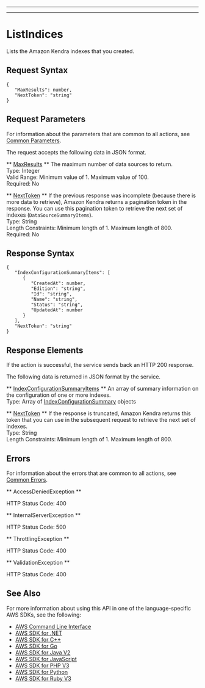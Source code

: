 --------

--------

# ListIndices<a name="API_ListIndices"></a>

Lists the Amazon Kendra indexes that you created\.

## Request Syntax<a name="API_ListIndices_RequestSyntax"></a>

```
{
   "MaxResults": number,
   "NextToken": "string"
}
```

## Request Parameters<a name="API_ListIndices_RequestParameters"></a>

For information about the parameters that are common to all actions, see [Common Parameters](CommonParameters.md)\.

The request accepts the following data in JSON format\.

 ** [MaxResults](#API_ListIndices_RequestSyntax) **   <a name="Kendra-ListIndices-request-MaxResults"></a>
The maximum number of data sources to return\.  
Type: Integer  
Valid Range: Minimum value of 1\. Maximum value of 100\.  
Required: No

 ** [NextToken](#API_ListIndices_RequestSyntax) **   <a name="Kendra-ListIndices-request-NextToken"></a>
If the previous response was incomplete \(because there is more data to retrieve\), Amazon Kendra returns a pagination token in the response\. You can use this pagination token to retrieve the next set of indexes \(`DataSourceSummaryItems`\)\.   
Type: String  
Length Constraints: Minimum length of 1\. Maximum length of 800\.  
Required: No

## Response Syntax<a name="API_ListIndices_ResponseSyntax"></a>

```
{
   "IndexConfigurationSummaryItems": [ 
      { 
         "CreatedAt": number,
         "Edition": "string",
         "Id": "string",
         "Name": "string",
         "Status": "string",
         "UpdatedAt": number
      }
   ],
   "NextToken": "string"
}
```

## Response Elements<a name="API_ListIndices_ResponseElements"></a>

If the action is successful, the service sends back an HTTP 200 response\.

The following data is returned in JSON format by the service\.

 ** [IndexConfigurationSummaryItems](#API_ListIndices_ResponseSyntax) **   <a name="Kendra-ListIndices-response-IndexConfigurationSummaryItems"></a>
An array of summary information on the configuration of one or more indexes\.  
Type: Array of [IndexConfigurationSummary](API_IndexConfigurationSummary.md) objects

 ** [NextToken](#API_ListIndices_ResponseSyntax) **   <a name="Kendra-ListIndices-response-NextToken"></a>
If the response is truncated, Amazon Kendra returns this token that you can use in the subsequent request to retrieve the next set of indexes\.  
Type: String  
Length Constraints: Minimum length of 1\. Maximum length of 800\.

## Errors<a name="API_ListIndices_Errors"></a>

For information about the errors that are common to all actions, see [Common Errors](CommonErrors.md)\.

 ** AccessDeniedException **   
  
HTTP Status Code: 400

 ** InternalServerException **   
  
HTTP Status Code: 500

 ** ThrottlingException **   
  
HTTP Status Code: 400

 ** ValidationException **   
  
HTTP Status Code: 400

## See Also<a name="API_ListIndices_SeeAlso"></a>

For more information about using this API in one of the language\-specific AWS SDKs, see the following:
+  [AWS Command Line Interface](https://docs.aws.amazon.com/goto/aws-cli/kendra-2019-02-03/ListIndices) 
+  [AWS SDK for \.NET](https://docs.aws.amazon.com/goto/DotNetSDKV3/kendra-2019-02-03/ListIndices) 
+  [AWS SDK for C\+\+](https://docs.aws.amazon.com/goto/SdkForCpp/kendra-2019-02-03/ListIndices) 
+  [AWS SDK for Go](https://docs.aws.amazon.com/goto/SdkForGoV1/kendra-2019-02-03/ListIndices) 
+  [AWS SDK for Java V2](https://docs.aws.amazon.com/goto/SdkForJavaV2/kendra-2019-02-03/ListIndices) 
+  [AWS SDK for JavaScript](https://docs.aws.amazon.com/goto/AWSJavaScriptSDK/kendra-2019-02-03/ListIndices) 
+  [AWS SDK for PHP V3](https://docs.aws.amazon.com/goto/SdkForPHPV3/kendra-2019-02-03/ListIndices) 
+  [AWS SDK for Python](https://docs.aws.amazon.com/goto/boto3/kendra-2019-02-03/ListIndices) 
+  [AWS SDK for Ruby V3](https://docs.aws.amazon.com/goto/SdkForRubyV3/kendra-2019-02-03/ListIndices) 